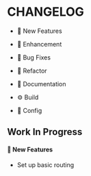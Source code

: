 # CHANGELOG

- :rocket: New Features

- :nail_care: Enhancement

- :bug: Bug Fixes

- :arrows_counterclockwise: Refactor

- :page_facing_up: Documentation

- :gear: Build

- :hammer: Config

## Work In Progress

#### :rocket: New Features

- Set up basic routing